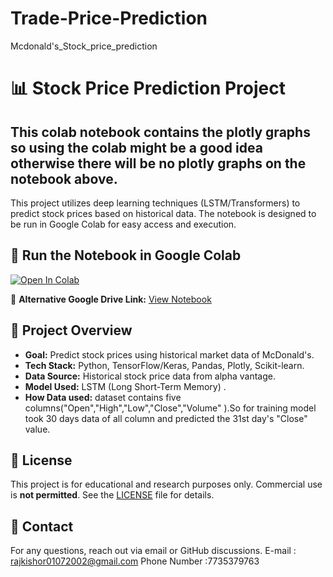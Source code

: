 # Trade-Price-Prediction
Mcdonald's_Stock_price_prediction

# 📊 Stock Price Prediction Project
## This colab notebook contains the plotly graphs so using the colab might be a good idea otherwise there will be no plotly graphs on the notebook above.
This project utilizes deep learning techniques (LSTM/Transformers) to predict stock prices based on historical data. The notebook is designed to be run in Google Colab for easy access and execution.

## 🚀 Run the Notebook in Google Colab

[![Open In Colab](https://colab.research.google.com/assets/colab-badge.svg)](https://colab.research.google.com/drive/1St-5Y4V7dTTqycQJbM1KQzXShWFRNgU0)

🔗 **Alternative Google Drive Link:** [View Notebook](https://colab.research.google.com/drive/1St-5Y4V7dTTqycQJbM1KQzXShWFRNgU0?usp=sharing)


## 📌 Project Overview
- **Goal:** Predict stock prices using historical market data of McDonald's.
- **Tech Stack:** Python, TensorFlow/Keras, Pandas, Plotly, Scikit-learn.
- **Data Source:** Historical stock price data from alpha vantage.
- **Model Used:** LSTM (Long Short-Term Memory) .
- **How Data used:** dataset contains five columns("Open","High","Low","Close","Volume" ).So for training model took 30 days data of all column and predicted the 31st day's "Close" value. 

## 📝 License
This project is for educational and research purposes only. Commercial use is **not permitted**. See the [LICENSE](LICENSE) file for details.


## 📧 Contact
For any questions, reach out via email or GitHub discussions.
E-mail : rajkishor01072002@gmail.com
Phone Number :7735379763


